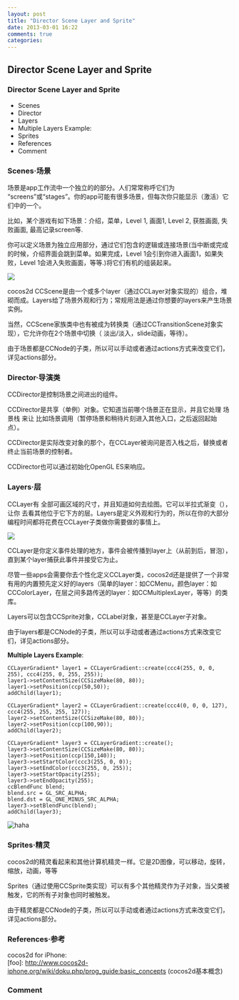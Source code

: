 ```yaml
---
layout: post
title: "Director Scene Layer and Sprite"
date: 2013-03-01 16:22
comments: true
categories: 
---
```



## Director Scene Layer and Sprite

### Director Scene Layer and Sprite
- Scenes
- Director
- Layers
- Multiple Layers Example:
- Sprites
- References
- Comment


### Scenes·场景
<div style='display:none'>
A scene (implemented with the CCScene object) is more or less an independent piece of the app workflow. Some people may call them “screens” or “stages”. Your app can have many scenes, but only one of them is active at a given time.
</div>

场景是app工作流中一个独立的的部分。人们常常称呼它们为 “screens”或“stages”。你的app可能有很多场景，但每次你只能显示（激活）它们中的一个。

<div style='display:none'>
For example, you could have a game with the following scenes: Intro, Menu, Level 1, Cutscene 1, Level 2, Winning cutscene, losing cutscene, High scores screen.
</div>

比如，某个游戏有如下场景：介绍，菜单，Level 1, 画面1, Level 2, 获胜画面, 失败画面, 最高记录screen等.

<div style='display:none'>
You can define every one of these scenes more or less as separate apps; there is a bit of glue between them containing the logic for connecting scenes (the intro goes to the menu when interrupted or finishing, Level 1 can lead you to the cutscene 1 if finished or to the losing cutscene if you lose, etc.).
</div>

你可以定义场景为独立应用部分，通过它们包含的逻辑或连接场景(当中断或完成的时候，介绍界面会跳到菜单。如果完成，Level 1会引到你进入画面1，如果失败，Level 1会进入失败画面，等等.)将它们有机的组装起来。


<div style='display:none'>
	-Cutscene 画面剪辑
</div>


![](http://www.cocos2d-x.org/attachments/1591/scenes650x144.png)


<div style='display:none'>
A cocos2d CCScene is composed of one or more layers (implemented with the CCLayer object), all of them piled up. Layers give the scene an appearance and behavior; the normal use case is to just make instances of Scene with the layers that you want.
</div>

cocos2d CCScene是由一个或多个layer（通过CCLayer对象实现的）组合，堆砌而成。Layers给了场景外观和行为；常规用法是通过你想要的layers来产生场景实例。

<div style='display:none'>
There is also a family of CCScene classes called transitions (implemented with the CCTransitionScene object) which allow you to make transitions between two scenes (fade out/in, slide from a side, etc).
</div>

当然，CCScene家族类中也有被成为转换类（通过CCTransitionScene对象实现），它允许你在2个场景中切换（ 淡出/淡入，slide动画，等待）。


<div style='display:none'>
Since scenes are subclasses of CCNode, they can be transformed manually or by using actions. See Actions for more detail about actions.
</div>

由于场景都是CCNode的子类，所以可以手动或者通过actions方式来改变它们，详见actions部分。


<div style='display:none'>
- See more at: http://www.cocos2d-x.org/projects/cocos2d-x/wiki/Director_Scene_Layer_and_Sprite#sthash.jF0fVw56.dpuf
</div>



### Director·导演类

<div style='display:none'>
The CCDirector is the component which takes care of going back and forth between scenes.
</div>

CCDirector是控制场景之间进出的组件。

<div style='display:none'>
The CCDirector is a shared (singleton) object. It knows which scene is currently active, and it handles a stack of scenes to allow things like “scene calls” (pausing a Scene and putting it on hold while another enters, and then returning to the original). The CCDirector is the one who will actually change the CCScene, after a CCLayer has asked for push, replacement or end of the current scene.
</div>

CCDirector是共享（单例）对象。它知道当前哪个场景正在显示，并且它处理 场景栈 来让 比如场景调用（暂停场景和稍待片刻进入其他入口，之后返回起始点）。

CCDirector是实际改变对象的那个，在CCLayer被询问是否入栈之后，替换或者终止当前场景的控制者。

<div style='display:none'>
The CCDirector is also responsible for initializing OpenGL ES.
</div>

CCDirector也可以通过初始化OpenGL ES来响应。

<div style='display:none'>
- See more at: http://www.cocos2d-x.org/projects/cocos2d-x/wiki/Director_Scene_Layer_and_Sprite#sthash.jF0fVw56.dpuf
</div>



### Layers·层

<div style='display:none'>
A CCLayer has a size of the whole drawable area, and knows how to draw itself. It can be semi transparent (having holes and/or partial transparency in some/all places), allowing to see other layers behind it. Layers are the ones defining appearance and behavior, so most of your programming time will be spent coding CCLayer subclasses that do what you need.
</div>

CCLayer有 全部可画区域的尺寸，并且知道如何去绘图。它可以半拉式渐变（），让你 去看其他位于它下方的层。Layers是定义外观和行为的，所以在你的大部分编程时间都将花费在CCLayer子类做你需要做的事情上。

![](http://www.cocos2d-x.org/attachments/1592/layers.png)


<div style='display:none'>
The CCLayer is where you define event handlers. Events are propagated to layers (from front to back) until some layer catches the event and accepts it.
</div>

CCLayer是你定义事件处理的地方，事件会被传播到layer上（从前到后，冒泡），直到某个layer捕获此事件并接受它为止。

<div style='display:none'>
Although some serious apps will require you to define custom CCLayer classes, cocos2d provides a library of useful predefined layers (a simple menu layer: CCMenu, a color layer: CCColorLayer, a multiplexor between other layers: CCMultiplexLayer, and more ).
</div>

尽管一些apps会需要你去个性化定义CCLayer类，cocos2d还是提供了一个非常有用的内置预先定义好的layers（简单的layer：如CCMenu，颜色layer：如CCColorLayer，在层之间多路传送的layer：如CCMultiplexLayer，等等）的类库。


<div style='display:none'>
Layers can contain CCSprite objects, CCLabel objects and even other CCLayer objects as children.
</div>

Layers可以包含CCSprite对象，CCLabel对象，甚至是CCLayer子对象。


<div style='display:none'>
Since layers are subclass of CCNode, they can be transformed manually or by using actions. See Actions for more detail about actions.
</div>

由于layers都是CCNode的子类，所以可以手动或者通过actions方式来改变它们，详见actions部分。
 


__Multiple Layers Example__:

	CCLayerGradient* layer1 = CCLayerGradient::create(ccc4(255, 0, 0, 255), ccc4(255, 0, 255, 255)); 
	layer1->setContentSize(CCSizeMake(80, 80)); 
	layer1->setPosition(ccp(50,50)); 
	addChild(layer1); 

	CCLayerGradient* layer2 = CCLayerGradient::create(ccc4(0, 0, 0, 127), ccc4(255, 255, 255, 127)); 
	layer2->setContentSize(CCSizeMake(80, 80)); 
	layer2->setPosition(ccp(100,90)); 
	addChild(layer2); 

	CCLayerGradient* layer3 = CCLayerGradient::create(); 
	layer3->setContentSize(CCSizeMake(80, 80)); 
	layer3->setPosition(ccp(150,140)); 
	layer3->setStartColor(ccc3(255, 0, 0)); 
	layer3->setEndColor(ccc3(255, 0, 255)); 
	layer3->setStartOpacity(255); 
	layer3->setEndOpacity(255); 
	ccBlendFunc blend; 
	blend.src = GL_SRC_ALPHA; 
	blend.dst = GL_ONE_MINUS_SRC_ALPHA; 
	layer3->setBlendFunc(blend); 
	addChild(layer3); 



![haha](http://www.cocos2d-x.org/attachments/download/1657)

<div style='display:none'>
- See more at: http://www.cocos2d-x.org/projects/cocos2d-x/wiki/Director_Scene_Layer_and_Sprite#sthash.jF0fVw56.dpuf
</div>


### Sprites·精灵

<div style='display:none'>
A cocos2d' sprite is like any other computer sprite. It is a 2D image that can be moved, rotated, scaled, animated, etc.
</div>

cocos2d的精灵看起来和其他计算机精灵一样。它是2D图像，可以移动，旋转，缩放，动画，等等

<div style='display:none'>
Sprites (implemented using the CCSprite class) can have other sprites as children. When a parent is transformed, all its children are transformed as well.
</div>

Sprites（通过使用CCSprite类实现）可以有多个其他精灵作为子对象，当父类被触发，它的所有子对象也同时被触发。

<div style='display:none'>
Since sprites are subclass of CCNode, they can be transformed manually or by using actions. See Actions for more detail about actions.
</div>

由于精灵都是CCNode的子类，所以可以手动或者通过actions方式来改变它们，详见actions部分。



###  References·参考

cocos2d for iPhone:  
[foo]: http://www.cocos2d-iphone.org/wiki/doku.php/prog_guide:basic_concepts (cocos2d基本概念)

 


### Comment

